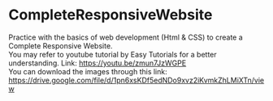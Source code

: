 # CompleteResponsiveWebsite
Practice with the basics of web development (Html &amp; CSS) to create a Complete Responsive Website.<br>
You may refer to youtube tutorial by Easy Tutorials for a better understanding. Link: https://youtu.be/zmun7JzWGPE <br>
You can download the images through this link: https://drive.google.com/file/d/1pn6xsKDf5edNDo9xvz2iKvmkZhLMiXTn/view
